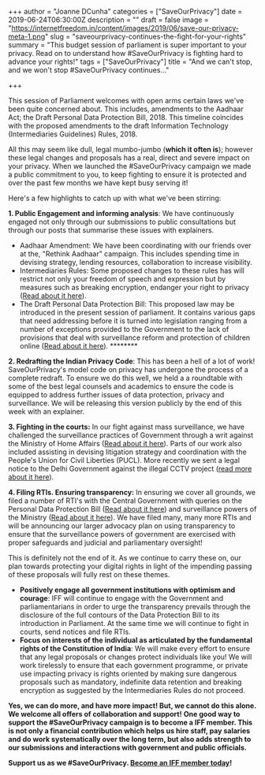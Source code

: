 +++
author = "Joanne DCunha"
categories = ["SaveOurPrivacy"]
date = 2019-06-24T06:30:00Z
description = ""
draft = false
image = "https://internetfreedom.in/content/images/2019/06/save-our-privacy-meta-1.png"
slug = "saveourprivacy-continues-the-fight-for-your-rights"
summary = "This budget session of parliament is super important to your privacy. Read on to understand how #SaveOurPrivacy is fighting hard to advance your rights!"
tags = ["SaveOurPrivacy"]
title = "And we can't stop, and we won't stop #SaveOurPrivacy continues..."

+++


This session of Parliament welcomes with open arms certain laws we've been quite concerned about. This includes, amendments to the Aadhaar Act; the Draft Personal Data Protection Bill, 2018. This timeline coincides with the proposed amendments to the draft Information Technology (Intermediaries Guidelines) Rules, 2018.

All this may seem like dull, legal mumbo-jumbo (__which it often is__); however these legal changes and proposals has a real, direct and severe impact on your privacy. When we launched the #SaveOurPrivacy campaign we made a public commitment to you, to keep fighting to ensure it is protected and over the past few months we have kept busy serving it! 

Here's a few highlights to catch up with what we've been stirring:

****1. Public Engagement and informing analysis****: We have continuously engaged not only through our submissions to public consultations but through our posts that summarise these issues with explainers.

* Aadhaar Amendment: We have been coordinating with our friends over at the, "Rethink Aadhaar" campaign. This includes spending time in devising strategy, lending resources, collaboration to increase visibility.
* Intermediaries Rules: Some proposed changes to these rules has will restrict not only your freedom of speech and expression but by measures such as breaking encryption, endanger your right to privacy ([Read about it here](https://internetfreedom.in/we-urge-meity-to-press-reboot-on-the-intermediary-rules-saveourprivacy-righttomeme/)).
* The Draft Personal Data Protection Bill: This proposed law may be introduced in the present session of parliament. It contains various gaps that need addressing before it is turned into legislation ranging from a number of exceptions provided to the Government to the lack of provisions that deal with surveillance reform and protection of children online ([Read about it here](https://internetfreedom.in/saveourprivacy-initial-statement-on-justice-srikrishna-committee-report/)). ******** 

****2. Redrafting the Indian Privacy Code****: This has been a hell of a lot of work! SaveOurPrivacy's model code on privacy has undergone the process of a complete redraft. To ensure we do this well, we held a a roundtable with some of the best legal counsels and academics to ensure the code is equipped to address further issues of data protection, privacy and surveillance. We will be releasing this version publicly by the end of this week with an explainer.

****3. Fighting in the courts:**** In our fight against mass surveillance, we have challenged the surveillance practices of Government through a writ against the Ministry of Home Affairs ([Read about it here](https://internetfreedom.in/the-ministry-of-home-affairs-delegates-snooping-decryption-hacking-powers-abrogates-responsibility-and-undermine-privacy/)). Parts of our work also included assisting in devising litigation strategy and coordination with the People's Union for Civil Liberties (PUCL). More recently we sent a legal notice to the Delhi Government against the illegal CCTV project ([read more about it here](https://internetfreedom.in/legal-notice-to-the-delhi-government-to-immediately-halt-cctv-installations/)). 

****4. Filing RTIs. Ensuring transparency:**** In ensuring we cover all grounds, we filed a number of RTI's with the Central Government with queries on the Personal Data Protection Bill ([Read about it here](https://internetfreedom.in/untitled-2/)) and surveillance powers of the Ministry ([Read about it here](https://internetfreedom.in/we-wont-give-up-iff-approaches-cic-against-mhas-refusal-to-disclose-surveillance-figures/)). We have filed many, many more RTIs and will be announcing our larger advocacy plan on using transparency to ensure that the surveillance powers of government are exercised with proper safeguards and judicial and parliamentary oversight!

This is definitely not the end of it. As we continue to carry these on, our plan towards protecting your digital rights in light of the impending passing of these proposals will fully rest on these themes.

* ****Positively engage all government institutions with optimism and courage****: IFF will continue to engage with the Government and parliamentarians in order to urge the transparency prevails through the disclosure of the full contours of the Data Protection Bill to its introduction in Parliament. At the same time we will continue to fight in courts, send notices and file RTIs.
* ****Focus on interests of the individual as articulated by the fundamental rights of the Constitution of India****: We will make every effort to ensure that any legal proposals or changes protect individuals like you! We will work tirelessly to ensure that each government programme, or private use impacting privacy is rights oriented by making sure dangerous proposals such as mandatory, indefinite data retention and breaking encryption as suggested by the Intermediaries Rules do not proceed.

__Yes, we can do more, and have more impact! But, we cannot do this alone. We welcome all offers of collaboration and support!__ __One good way to support the #SaveOurPrivacy campaign is to become a IFF member. This is not only a financial contribution which helps us hire staff, pay salaries and do work systematically over the long term, but also adds strength to our submissions and interactions with government and public officials.__ 

**__Support us as we #SaveOurPrivacy. [Become an IFF member today](https://internetfreedom.in/donate/)!__**





